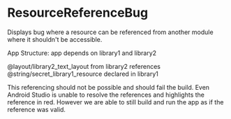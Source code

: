 # ResourceReferenceBug
Displays bug where a resource can be referenced from another module where it shouldn't be accessible.

App Structure:
app depends on library1 and library2


@layout/library2_text_layout from library2 references @string/secret_library1_resource declared in library1

This referencing should not be possible and should fail the build. Even Android Studio is unable to resolve the references and highlights the reference in red. However we are able to still build and run the app as if the reference was valid.

